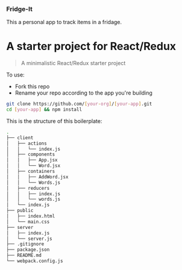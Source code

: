 ### Fridge-It
This a personal app to track items in a fridage.

# A starter project for React/Redux

> A minimalistic React/Redux starter project

To use:

* Fork this repo
* Rename your repo according to the app you're building

```sh
git clone https://github.com/[your-org]/[your-app].git
cd [your-app] && npm install
```

This is the structure of this boilerplate:

```sh
.
├── client
│   ├── actions
│   │   └── index.js
│   ├── components
│   │   ├── App.jsx
│   │   └── Word.jsx
│   ├── containers
│   │   ├── AddWord.jsx
│   │   └── Words.js
│   ├── reducers
│   │   ├── index.js
│   │   └── words.js
│   └── index.js
├── public
│   ├── index.html
│   └── main.css
├── server
│   ├── index.js
│   └── server.js
├── .gitignore
├── package.json
├── README.md
└── webpack.config.js
```
